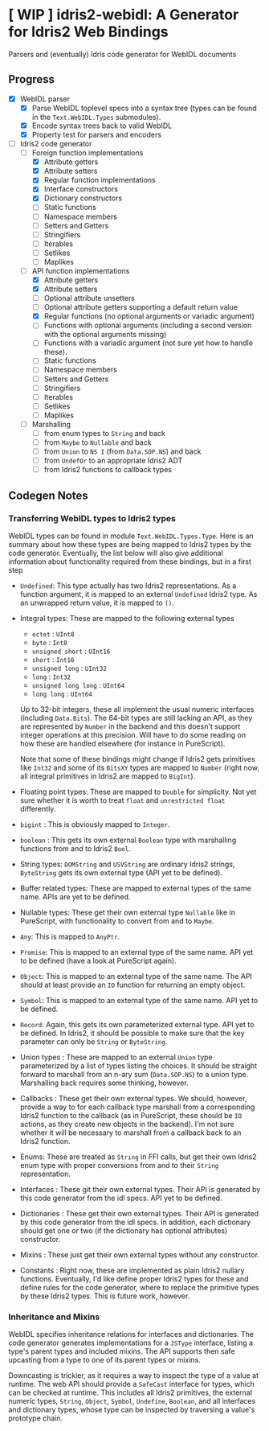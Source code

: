 # [ WIP ] idris2-webidl: A Generator for Idris2 Web Bindings

Parsers and (eventually) Idris code generator for WebIDL documents

## Progress

- [x] WebIDL parser
  - [x] Parse WebIDL toplevel specs into a syntax tree
        (types can be found in the `Text.WebIDL.Types` submodules).
  - [x] Encode syntax trees back to valid WebIDL
  - [x] Property test for parsers and encoders
- [ ] Idris2 code generator
  - [ ] Foreign function implementations
    - [x] Attribute getters
    - [x] Attribute setters
    - [x] Regular function implementations
    - [x] Interface constructors
    - [x] Dictionary constructors
    - [ ] Static functions
    - [ ] Namespace members
    - [ ] Setters and Getters
    - [ ] Stringifiers
    - [ ] Iterables
    - [ ] Setlikes
    - [ ] Maplikes
  - [ ] API function implementations
    - [x] Attribute getters
    - [x] Attribute setters
    - [ ] Optional attribute unsetters
    - [ ] Optional attribute getters supporting a default return value
    - [x] Regular functions (no optional arguments or variadic argument)
    - [ ] Functions with optional arguments
          (including a second version with the optional arguments
          missing)
    - [ ] Functions with a variadic argument (not sure yet how
          to handle these).
    - [ ] Static functions
    - [ ] Namespace members
    - [ ] Setters and Getters
    - [ ] Stringifiers
    - [ ] Iterables
    - [ ] Setlikes
    - [ ] Maplikes
  - [ ] Marshalling
    -[ ] from enum types to `String` and back
    -[ ] from `Maybe` to `Nullable` and back
    -[ ] from `Union` to `NS I` (from `Data.SOP.NS`) and back
    -[ ] from `UndefOr` to an appropriate Idris2 ADT
    -[ ] from Idris2 functions to callback types

## Codegen Notes

### Transferring WebIDL types to Idris2 types

WebIDL types can be found in module `Text.WebIDL.Types.Type`.
Here is an summary about how these types are being mapped to
Idris2 types by the code generator. Eventually, the list below
will also give additional information about functionality
required from these bindings, but in a first step

 * `Undefined`: This type actually has two Idris2 representations.
    As a function argument, it is mapped to an external
    `Undefined` Idris2 type. As an unwrapped return value, it
    is mapped to `()`.

 * Integral types: These are mapped to the following external types
   * `octet` : `UInt8`
   * `byte` : `Int8`
   * `unsigned short` : `UInt16`
   * `short` : `Int16`
   * `unsigned long` : `UInt32`
   * `long` : `Int32`
   * `unsigned long long` : `UInt64`
   * `long long` : `UInt64`

   Up to 32-bit integers, these all implement the usual numeric
   interfaces (including `Data.Bits`). The 64-bit types are
   still lacking an API, as they are represented by `Number`
   in the backend and this doesn't support integer operations
   at this precision. Will have to do some reading on how these
   are handled elsewhere (for instance in PureScript).

   Note that some of these bindings might change if Idris2 gets primitives
   like `Int32` and some of its `BitsXY` types are mapped to `Number`
   (right now, all integral primitives in Idris2 are mapped to `BigInt`).

 * Floating point types: These are mapped to `Double` for
   simplicity. Not yet sure whether it is worth to treat `float`
   and `unrestricted float` differently.

 * `bigint` : This is obviously mapped to `Integer`.

 * `boolean` : This gets its own external `Boolean` type with
    marshalling functions from and to Idris2 `Bool`.

 * String types: `DOMString` and `USVString` are ordinary Idris2
   strings, `ByteString` gets its own external type (API yet to be
   defined).

 * Buffer related types: These are mapped to external types
   of the same name. APIs are yet to be defined.

 * Nullable types: These get their own external type `Nullable`
   like in PureScript, with functionality to convert from
   and to `Maybe`.

 * `Any`: This is mapped to `AnyPtr`.

 * `Promise`: This is mapped to an external type of the same name.
   API yet to be defined (have a look at PureScript again).
   
 * `Object`: This is mapped to an external type of the same name.
   The API should at least provide an `IO` function for returning an
   empty object.

 * `Symbol`: This is mapped to an external type of the same name.
   API yet to be defined.

 * `Record`: Again, this gets its own parameterized external type.
    API yet to be defined. In Idris2, it should be possible to
    make sure that the key parameter can only be `String`
    or `ByteString`.

 * Union types : These are mapped to an external `Union` type
   parameterized by a list of types listing the choices.
   It should be straight forward to marshall from an n-ary sum
   (`Data.SOP.NS`) to a union type. Marshalling back requires some
   thinking, however.

 * Callbacks : These get their own external types. We should, however,
   provide a way to for each callback type marshall from a corresponding
   Idris2 function to the callback (as in PureScript, these should be
   `IO` actions, as they create new objects in the backend). I'm not
   sure whether it will be necessary to marshall from a callback
   back to an Idris2 function.

 * Enums: These are treated as `String` in FFI calls, but
   get their own Idris2 enum type with proper conversions
   from and to their `String` representation.

 * Interfaces : These git their own external types. Their API is generated
   by this code generator from the idl specs.
   API yet to be defined.

 * Dictionaries : These get their own external types. Their API is generated
   by this code generator from the idl specs. In addition, each dictionary
   should get one or two (if the dictionary has optional attributes)
   constructor.

 * Mixins : These just get their own external types without any
   constructor.

 * Constants : Right now, these are implemented as plain Idris2
   nullary functions. Eventually, I'd like define proper Idris2 types
   for these and define rules for the code generator, where to
   replace the primitive types by these Idris2 types. This is future work,
   however.

### Inheritance and Mixins

WebIDL specifies inheritance relations for interfaces and dictionaries.
The code generator generates implementations for a `JSType` interface,
listing a type's parent types and included mixins. The API supports
then safe upcasting from a type to one of its parent types or mixins.

Downcasting is trickier, as it requires a way to inspect the
type of a value at runtime. The web API should provide a `SafeCast` interface
for types, which can be checked at runtime. This includes
all Idris2 primitives, the external numeric types, `String`, `Object`,
`Symbol`, `Undefine`, `Boolean`, and all interfaces and dictionary types,
whose type can be inspected by traversing a value's prototype chain.

